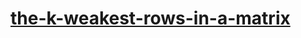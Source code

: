 # [the-k-weakest-rows-in-a-matrix](https://leetcode-cn.com/problems/the-k-weakest-rows-in-a-matrix)
